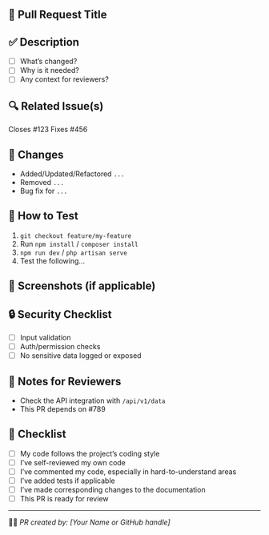## 📌 Pull Request Title
<!-- Clear and concise title describing the change -->

## ✅ Description
<!-- A brief summary of what this PR does -->
- [ ] What’s changed?
- [ ] Why is it needed?
- [ ] Any context for reviewers?

## 🔍 Related Issue(s)
<!-- Link relevant issue(s) using keywords like Closes, Fixes -->
Closes #123
Fixes #456

## 🚀 Changes
<!-- Highlight key technical changes -->
- Added/Updated/Refactored `...`
- Removed `...`
- Bug fix for `...`

## 🧪 How to Test
<!-- Steps to manually test this PR -->
1. `git checkout feature/my-feature`
2. Run `npm install` / `composer install`
3. `npm run dev` / `php artisan serve`
4. Test the following...

## 📸 Screenshots (if applicable)
<!-- Upload before/after screenshots or UI changes -->

## 🔒 Security Checklist
- [ ] Input validation
- [ ] Auth/permission checks
- [ ] No sensitive data logged or exposed

## 🧠 Notes for Reviewers
<!-- Extra tips, known issues, or things to double-check -->
- Check the API integration with `/api/v1/data`
- This PR depends on #789

## 🧹 Checklist
- [ ] My code follows the project’s coding style
- [ ] I’ve self-reviewed my own code
- [ ] I’ve commented my code, especially in hard-to-understand areas
- [ ] I’ve added tests if applicable
- [ ] I’ve made corresponding changes to the documentation
- [ ] This PR is ready for review

---

🧑‍💻 *PR created by: [Your Name or GitHub handle]*
